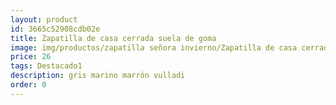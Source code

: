 ```yaml
---
layout: product
id: 3665c52908cdb02e
title: Zapatilla de casa cerrada suela de goma
image: img/productos/zapatilla señora invierno/Zapatilla de casa cerrada suela de goma=26=Destacado1=gris marino marrón vulladi.webp
price: 26
tags: Destacado1
description: gris marino marrón vulladi
order: 0
---
```

